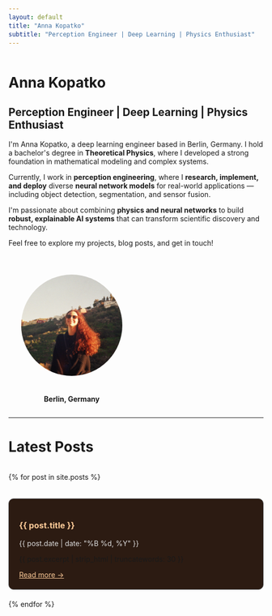 ```yaml
---
layout: default
title: "Anna Kopatko"
subtitle: "Perception Engineer | Deep Learning | Physics Enthusiast"
---
```


<div style="display: flex; flex-wrap: wrap; align-items: center; justify-content: space-between; gap: 40px;">

<!-- Left side: text -->
<div style="flex: 1; min-width: 300px;">

<h1>Anna Kopatko</h1>
<h2>Perception Engineer | Deep Learning | Physics Enthusiast</h2>

<p>I'm Anna Kopatko, a deep learning engineer based in Berlin, Germany.  
I hold a bachelor's degree in <b>Theoretical Physics</b>, where I developed a strong foundation in mathematical modeling and complex systems.</p>

<p>Currently, I work in <b>perception engineering</b>, where I <b>research, implement, and deploy</b> diverse <b>neural network models</b> for real-world applications — including object detection, segmentation, and sensor fusion.</p>

<p>I'm passionate about combining <b>physics and neural networks</b> to build <b>robust, explainable AI systems</b> that can transform scientific discovery and technology.</p>

<p>Feel free to explore my projects, blog posts, and get in touch!</p>

</div>

<!-- Right side: image and contact info -->
<div style="flex: 0 0 250px; text-align: center;">

<img src="/assets/anna.jpg" alt="Anna Kopatko" style="width: 200px; height: 200px; object-fit: cover; border-radius: 100%; margin-bottom: 20px;">

<p><b>Berlin, Germany</b></p>

</div>

</div>

---

# Latest Posts

<div style="display: flex; flex-direction: column; gap: 20px; margin-top: 20px;">

{% for post in site.posts %}
  <div style="padding: 20px; border: 1px solid #444; border-radius: 10px; background-color: #2c1b12;">
    <h3><a href="{{ post.url }}" style="color: #ffcc99; text-decoration: none;">{{ post.title }}</a></h3>
    <p style="color: #ddd;">{{ post.date | date: "%B %d, %Y" }}</p>
    <p>{{ post.excerpt | strip_html | truncatewords: 30 }}</p>
    <a href="{{ post.url }}" style="color: #ffcc99;">Read more →</a>
  </div>
{% endfor %}

</div>
